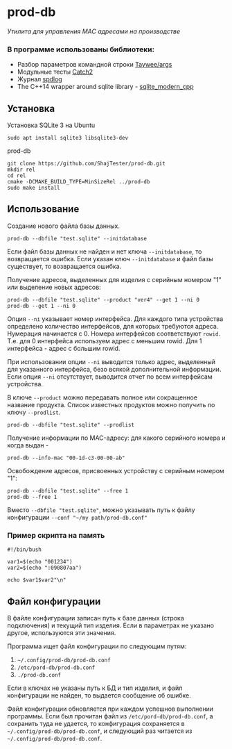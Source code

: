 # prod-db
_Утилита для управления MAC адресами на производстве_

### В программе использованы библиотеки:

- Разбор параметров командной строки [Taywee/args](https://github.com/Taywee/args)
- Модульные тесты [Catch2](https://github.com/catchorg/Catch2)
- Журнал [spdlog](https://github.com/gabime/spdlog)
- The C++14 wrapper around sqlite library - [sqlite_modern_cpp](https://github.com/SqliteModernCpp/sqlite_modern_cpp)

## Установка

Установка SQLite 3 на Ubuntu
```shell
sudo apt install sqlite3 libsqlite3-dev
```

prod-db
```
git clone https://github.com/ShajTester/prod-db.git
mkdir rel
cd rel
cmake -DCMAKE_BUILD_TYPE=MinSizeRel ../prod-db
sudo make install
```

## Использование

Создание нового файла базы данных.
```shell
prod-db --dbfile "test.sqlite" --initdatabase
```
Если файл базы данных не найден и нет ключа `--initdatabase`, то возвращается ошибка.
Если указан ключ `--initdatabase` и файл базы существует, то возвращается ошибка.

Получение адресов, выделенных для изделия с серийным номером "1" или выделение новых адресов:
```shell
prod-db --dbfile "test.sqlite" --product "ver4" --get 1 --ni 0
prod-db --get 1 --ni 0
```
Опция `--ni` указывает номер интерфейса. Для каждого типа устройства определено количество интерфейсов, для которых требуются адреса. Нумерация начинается с 0. Номера интерфейсов соответствуют `rowid`. Т.е. для 0 интерфейса используем адрес с меньшим rowid. Для 1 интерфейса - адрес с большим rowid.

При использовании опции `--ni` выводится только адрес, выделенный для указанного интерфейса, безо всякой дополнительной информации. Если опция `--ni` отсутствует, выводится отчет по всем интерфейсам устройства.

В ключе `--product` можно передавать полное или сокращенное название продукта.
Список известных продуктов можно получить по ключу `--prodlist`.
```shell
prod-db --dbfile "test.sqlite" --prodlist
```

Получение информации по MAC-адресу: для какого серийного номера и когда выдан -
```shell
prod-db --info-mac "00-1d-c3-00-00-ab"
```

Освобождение адресов, присвоенных устройству c серийным номером "1":
```shell
prod-db --dbfile "test.sqlite" --free 1
prod-db --free 1
```

Вместо `--dbfile "test.sqlite"`, можно указывать путь к файлу конфигурации `--conf "~/my path/prod-db.conf"`

### Пример скрипта на память

```shell
#!/bin/bush

var1=$(echo "001234")
var2=$(echo ":090807aa")

echo $var1$var2"\n"
```

## Файл конфигурации

В файле конфигурации записан путь к базе данных (строка подключения) и текущий тип изделия. Если в параметрах не указано другое, используются эти значения.

Программа ищет файл конфигурации по следующим путям:
1. `~/.config/prod-db/prod-db.conf`
1. `/etc/pord-db/prod-db.conf`
1. `./prod-db.conf`

Если в ключах не указаны путь к БД и тип изделия, и файл конфигурации не найден, то выдается сообщение об ошибке.

Файл конфигурации обновляется при каждом успешнов выполнении программы. Если был прочитан файл из `/etc/pord-db/prod-db.conf`, а сохранить туда не удается, то конфигурация сохраняется в `~/.config/prod-db/prod-db.conf`, и следующий раз читается из `~/.config/prod-db/prod-db.conf`.




